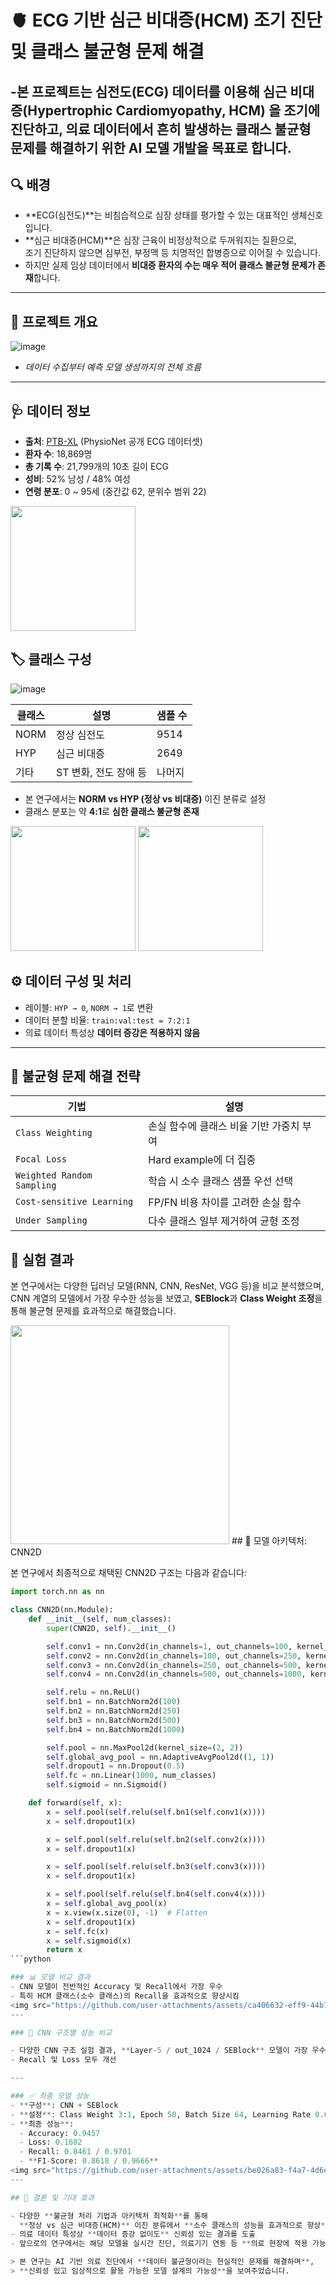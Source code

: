 # 🫀 ECG 기반 심근 비대증(HCM) 조기 진단 및 클래스 불균형 문제 해결

-본 프로젝트는 심전도(ECG) 데이터를 이용해 **심근 비대증(Hypertrophic Cardiomyopathy, HCM)** 을 조기에 진단하고, 의료 데이터에서 흔히 발생하는 **클래스 불균형 문제**를 해결하기 위한 AI 모델 개발을 목표로 합니다.
---

## 🔍 배경

- **ECG(심전도)**는 비침습적으로 심장 상태를 평가할 수 있는 대표적인 생체신호입니다.  
- **심근 비대증(HCM)**은 심장 근육이 비정상적으로 두꺼워지는 질환으로,  
  조기 진단하지 않으면 심부전, 부정맥 등 치명적인 합병증으로 이어질 수 있습니다.  
- 하지만 실제 임상 데이터에서 **비대증 환자의 수는 매우 적어 클래스 불균형 문제가 존재**합니다.

---
## 🧪 프로젝트 개요

![image](https://github.com/user-attachments/assets/e4012787-57de-4de7-b419-ed160fa2da42)
- *데이터 수집부터 예측 모델 생성까지의 전체 흐름*

---
## 🩺 데이터 정보

- **출처**: [PTB-XL](https://physionet.org/content/ptb-xl/1.0.1/) (PhysioNet 공개 ECG 데이터셋)
- **환자 수**: 18,869명  
- **총 기록 수**: 21,799개의 10초 길이 ECG  
- **성비**: 52% 남성 / 48% 여성  
- **연령 분포**: 0 ~ 95세 (중간값 62, 분위수 범위 22)

<img src="https://github.com/user-attachments/assets/78647f3b-bd48-4086-9172-0943c5192670" width="200"/>

## 🏷️ 클래스 구성

![image](https://github.com/user-attachments/assets/654f8a8d-50ec-41eb-bab8-ea307f042f19)


| 클래스 | 설명 | 샘플 수 |
|--------|------|----------|
| NORM   | 정상 심전도 | 9514 |
| HYP    | 심근 비대증 | 2649 |
| 기타   | ST 변화, 전도 장애 등 | 나머지 |

- 본 연구에서는 **NORM vs HYP (정상 vs 비대증)** 이진 분류로 설정  
- 클래스 분포는 약 **4:1**로 **심한 클래스 불균형 존재**
<img src="https://github.com/user-attachments/assets/98680b26-6792-4a40-9806-77bdd5e22da3" width="200"/>
<img src="https://github.com/user-attachments/assets/53854bb5-9672-47da-909d-84d08084918a" width="200"/>

## ⚙️ 데이터 구성 및 처리

- 레이블: `HYP → 0`, `NORM → 1`로 변환
- 데이터 분할 비율: `train:val:test = 7:2:1`
- 의료 데이터 특성상 **데이터 증강은 적용하지 않음**

---

## 🧠 불균형 문제 해결 전략

| 기법 | 설명 |
|------|------|
| `Class Weighting` | 손실 함수에 클래스 비율 기반 가중치 부여 |
| `Focal Loss` | Hard example에 더 집중 |
| `Weighted Random Sampling` | 학습 시 소수 클래스 샘플 우선 선택 |
| `Cost-sensitive Learning` | FP/FN 비용 차이를 고려한 손실 함수 |
| `Under Sampling` | 다수 클래스 일부 제거하여 균형 조정 |

## 🧪 실험 결과

본 연구에서는 다양한 딥러닝 모델(RNN, CNN, ResNet, VGG 등)을 비교 분석했으며,  
CNN 계열의 모델에서 가장 우수한 성능을 보였고, **SEBlock**과 **Class Weight 조정**을 통해 불균형 문제를 효과적으로 해결했습니다.

<img src="https://github.com/user-attachments/assets/0d5c46f2-7d53-4ff8-be5a-d353e66e038e" width="350"/>
## 🧱 모델 아키텍처: CNN2D

본 연구에서 최종적으로 채택된 CNN2D 구조는 다음과 같습니다:

```python
import torch.nn as nn

class CNN2D(nn.Module):
    def __init__(self, num_classes):
        super(CNN2D, self).__init__()

        self.conv1 = nn.Conv2d(in_channels=1, out_channels=100, kernel_size=(10, 10))
        self.conv2 = nn.Conv2d(in_channels=100, out_channels=250, kernel_size=(10, 10))
        self.conv3 = nn.Conv2d(in_channels=250, out_channels=500, kernel_size=(10, 10))
        self.conv4 = nn.Conv2d(in_channels=500, out_channels=1000, kernel_size=(10, 10))

        self.relu = nn.ReLU()
        self.bn1 = nn.BatchNorm2d(100)
        self.bn2 = nn.BatchNorm2d(250)
        self.bn3 = nn.BatchNorm2d(500)
        self.bn4 = nn.BatchNorm2d(1000)

        self.pool = nn.MaxPool2d(kernel_size=(2, 2))
        self.global_avg_pool = nn.AdaptiveAvgPool2d((1, 1))
        self.dropout1 = nn.Dropout(0.5)
        self.fc = nn.Linear(1000, num_classes)
        self.sigmoid = nn.Sigmoid()

    def forward(self, x):
        x = self.pool(self.relu(self.bn1(self.conv1(x))))
        x = self.dropout1(x)

        x = self.pool(self.relu(self.bn2(self.conv2(x))))
        x = self.dropout1(x)

        x = self.pool(self.relu(self.bn3(self.conv3(x))))
        x = self.dropout1(x)

        x = self.pool(self.relu(self.bn4(self.conv4(x))))
        x = self.global_avg_pool(x)
        x = x.view(x.size(0), -1)  # Flatten
        x = self.dropout1(x)
        x = self.fc(x)
        x = self.sigmoid(x)
        return x
```python

### 📊 모델 비교 결과
- CNN 모델이 전반적인 Accuracy 및 Recall에서 가장 우수
- 특히 HCM 클래스(소수 클래스)의 Recall을 효과적으로 향상시킴
<img src="https://github.com/user-attachments/assets/ca406632-eff9-44b7-bd77-13a1a1d9884c" width="350"/>
---

### 🧪 CNN 구조별 성능 비교

- 다양한 CNN 구조 실험 결과, **Layer-5 / out_1024 / SEBlock** 모델이 가장 우수한 성능 기록
- Recall 및 Loss 모두 개선

---

### ✅ 최종 모델 성능
- **구성**: CNN + SEBlock  
- **설정**: Class Weight 3:1, Epoch 50, Batch Size 64, Learning Rate 0.002  
- **최종 성능**:
  - Accuracy: 0.9457
  - Loss: 0.1602
  - Recall: 0.8461 / 0.9701
  - **F1-Score: 0.8618 / 0.9666**
<img src="https://github.com/user-attachments/assets/be026a83-f4a7-4d6e-b610-5e3cb25ed903" width="350"/>
---

## 🧾 결론 및 기대 효과

- 다양한 **불균형 처리 기법과 아키텍처 최적화**를 통해  
  **정상 vs 심근 비대증(HCM)** 이진 분류에서 **소수 클래스의 성능을 효과적으로 향상**
- 의료 데이터 특성상 **데이터 증강 없이도** 신뢰성 있는 결과를 도출
- 앞으로의 연구에서는 해당 모델을 실시간 진단, 의료기기 연동 등 **의료 현장에 적용 가능한 형태로 확장**할 예정

> 본 연구는 AI 기반 의료 진단에서 **데이터 불균형이라는 현실적인 문제를 해결하며**,  
> **신뢰성 있고 임상적으로 활용 가능한 모델 설계의 가능성**을 보여주었습니다.




